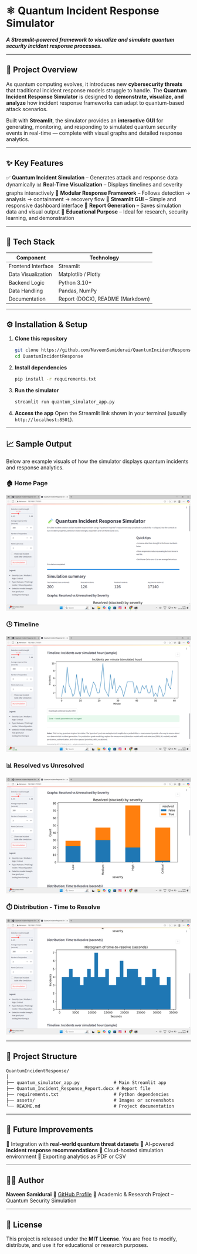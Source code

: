 
# ⚛️ Quantum Incident Response Simulator

***A Streamlit-powered framework to visualize and simulate quantum security incident response processes.***

---

## 🧠 Project Overview

As quantum computing evolves, it introduces new **cybersecurity threats** that traditional incident response models struggle to handle.
The **Quantum Incident Response Simulator** is designed to **demonstrate, visualize, and analyze** how incident response frameworks can adapt to quantum-based attack scenarios.

Built with **Streamlit**, the simulator provides an **interactive GUI** for generating, monitoring, and responding to simulated quantum security events in real-time — complete with visual graphs and detailed response analytics.

---

## ✨ Key Features

✅ **Quantum Incident Simulation** – Generates attack and response data dynamically
📊 **Real-Time Visualization** – Displays timelines and severity graphs interactively
🧩 **Modular Response Framework** – Follows detection → analysis → containment → recovery flow
🎨 **Streamlit GUI** – Simple and responsive dashboard interface
💾 **Report Generation** – Saves simulation data and visual output
🔐 **Educational Purpose** – Ideal for research, security learning, and demonstration

---

## 🧰 Tech Stack

| Component          | Technology                       |
| ------------------ | -------------------------------- |
| Frontend Interface | Streamlit                        |
| Data Visualization | Matplotlib / Plotly              |
| Backend Logic      | Python 3.10+                     |
| Data Handling      | Pandas, NumPy                    |
| Documentation      | Report (DOCX), README (Markdown) |

---

## ⚙️ Installation & Setup

1. **Clone this repository**

   ```bash
   git clone https://github.com/NaveenSamidurai/QuantumIncidentResponse.git
   cd QuantumIncidentResponse
   ```

2. **Install dependencies**

   ```bash
   pip install -r requirements.txt
   ```

3. **Run the simulator**

   ```bash
   streamlit run quantum_simulator_app.py
   ```

4. **Access the app**
   Open the Streamlit link shown in your terminal (usually `http://localhost:8501`).

---

## 📈 Sample Output

Below are example visuals of how the simulator displays quantum incidents and response analytics.

### 🏠 Home Page
![Home Page](Screenshots/home_page.png)

### 🕒 Timeline
![Timeline](Screenshots/Timeline.png)

### 📊 Resolved vs Unresolved
![Resolved vs Unresolved](Screenshots/Graphs_Resolved_vs_Unresolved.png)

### ⏱️ Distribution - Time to Resolve
![Distribution Time to Resolve](Screenshots/Distribution_Time_to_Resolve.png)



---

## 📂 Project Structure

```
QuantumIncidentResponse/
│
├── quantum_simulator_app.py             # Main Streamlit app
├── Quantum_Incident_Response_Report.docx # Report file
├── requirements.txt                     # Python dependencies
├── assets/                              # Images or screenshots
└── README.md                            # Project documentation
```

---

## 🚀 Future Improvements

🔹 Integration with **real-world quantum threat datasets**
🔹 AI-powered **incident response recommendations**
🔹 Cloud-hosted simulation environment
🔹 Exporting analytics as PDF or CSV

---

## 🧑‍💻 Author

**Naveen Samidurai**
🔗 [GitHub Profile](https://github.com/NaveenSamidurai)
📄 Academic & Research Project – Quantum Security Simulation

---

## 🏁 License

This project is released under the **MIT License**.
You are free to modify, distribute, and use it for educational or research purposes.


